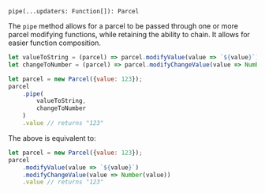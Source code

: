 ```flow
pipe(...updaters: Function[]): Parcel
```

The `pipe` method allows for a parcel to be passed through one or more parcel modifying functions, while retaining the ability to chain. It allows for easier function composition.

```js
let valueToString = (parcel) => parcel.modifyValue(value => `${value}`);
let changeToNumber = (parcel) => parcel.modifyChangeValue(value => Number(value));

let parcel = new Parcel({value: 123});
parcel
    .pipe(
        valueToString,
        changeToNumber
    )
    .value // returns "123"
```

The above is equivalent to:

```js
let parcel = new Parcel({value: 123});
parcel
    .modifyValue(value => `${value}`)
    .modifyChangeValue(value => Number(value))
    .value // returns "123"
```
